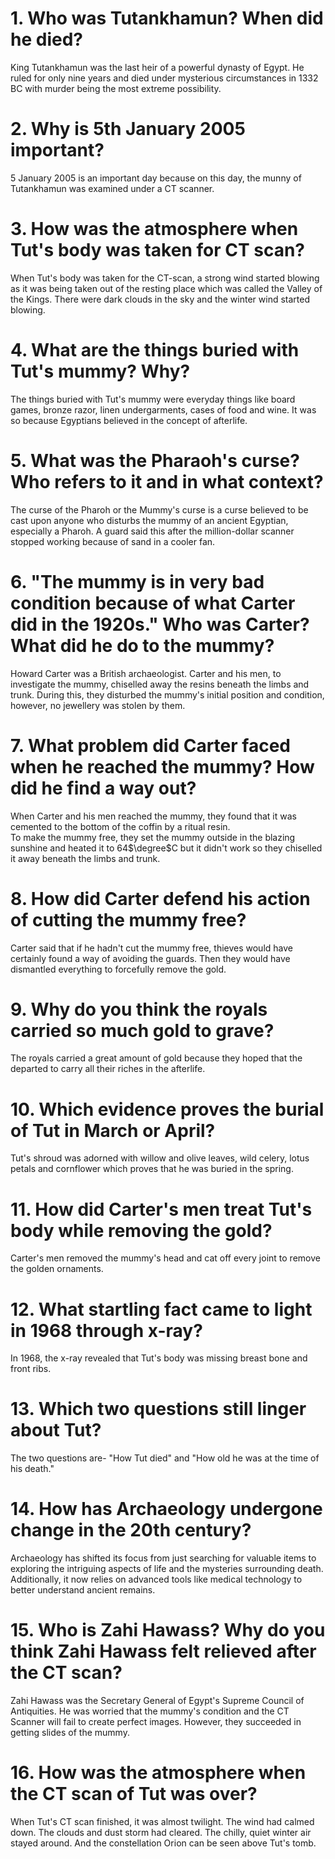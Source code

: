 # 1. Who was Tutankhamun? When did he died?

King Tutankhamun was the last heir of a powerful dynasty of Egypt. He ruled for only nine years and died under mysterious circumstances in 1332 BC with murder being the most extreme possibility.

# 2. Why is 5th January 2005 important?

5 January 2005 is an important day because on this day, the munny of Tutankhamun was examined under a CT scanner.

# 3. How was the atmosphere when Tut's body was taken for CT scan?

When Tut's body was taken for the CT-scan, a strong wind started blowing as it was being taken out of the resting place which was
called the Valley of the Kings. There were dark clouds in the sky and the winter wind started blowing.

# 4. What are the things buried with Tut's mummy? Why?

The things buried with Tut's mummy were everyday things like board games, bronze razor, linen undergarments, cases of food and wine.
It was so because Egyptians believed in the concept of afterlife.

# 5. What was the Pharaoh's curse? Who refers to it and in what context?

The curse of the Pharoh or the Mummy's curse is a curse believed to be cast upon anyone who disturbs the mummy of an ancient Egyptian, especially a Pharoh.
A guard said this after the million-dollar scanner stopped working because of sand in a cooler fan.

# 6. "The mummy is in very bad condition because of what Carter did in the 1920s." Who was Carter? What did he do to the mummy?

Howard Carter was a British archaeologist.
Carter and his men, to investigate the mummy, chiselled away the resins beneath the limbs and trunk. During this, they disturbed the mummy's initial position and condition, however, no jewellery was stolen by them.

# 7. What problem did Carter faced when he reached the mummy? How did he find a way out?

When Carter and his men reached the mummy, they found that it was cemented to the bottom of the coffin by a ritual resin.  
To make the mummy free, they set the mummy outside in the blazing sunshine and heated it to 64$\degree$C but it didn't work so they chiselled it away beneath the limbs and trunk.

# 8. How did Carter defend his action of cutting the mummy free?

Carter said that if he hadn't cut the mummy free, thieves would have certainly found a way of avoiding the guards. Then they would have dismantled everything to forcefully remove the gold. 

# 9. Why do you think the royals carried so much gold to grave?

The royals carried a great amount of gold because they hoped that the departed to carry all their riches in the afterlife.

# 10. Which evidence proves the burial of Tut in March or April?

Tut's shroud was adorned with willow and olive leaves, wild celery, lotus petals and cornflower which proves that he was buried in the spring.

# 11. How did Carter's men treat Tut's body while removing the gold?

Carter's men removed the mummy's head and cat off every joint to remove the golden ornaments. 

# 12. What startling fact came to light in 1968 through x-ray?

In 1968, the x-ray revealed that Tut's body was missing breast bone and front ribs. 

# 13. Which two questions still linger about Tut?

The two questions are- "How Tut died" and "How old he was at the time of his death." 

# 14. How has Archaeology undergone change in the 20th century?

Archaeology has shifted its focus from just searching for valuable items to exploring the intriguing aspects of life and the mysteries surrounding death. Additionally, it now relies on advanced tools like medical technology to better understand ancient remains.

# 15. Who is Zahi Hawass? Why do you think Zahi Hawass felt relieved after the CT scan?

Zahi Hawass was the Secretary General of Egypt's Supreme Council of Antiquities. 
    He was worried that the mummy's condition and the CT Scanner will fail to create perfect images. However, they succeeded in getting slides of the mummy. 

# 16. How was the atmosphere when the CT scan of Tut was over?

When Tut's CT scan finished, it was almost twilight. The wind had calmed down. The clouds and dust storm had cleared. The chilly, quiet winter air stayed around. And the constellation Orion can be seen above Tut's tomb.